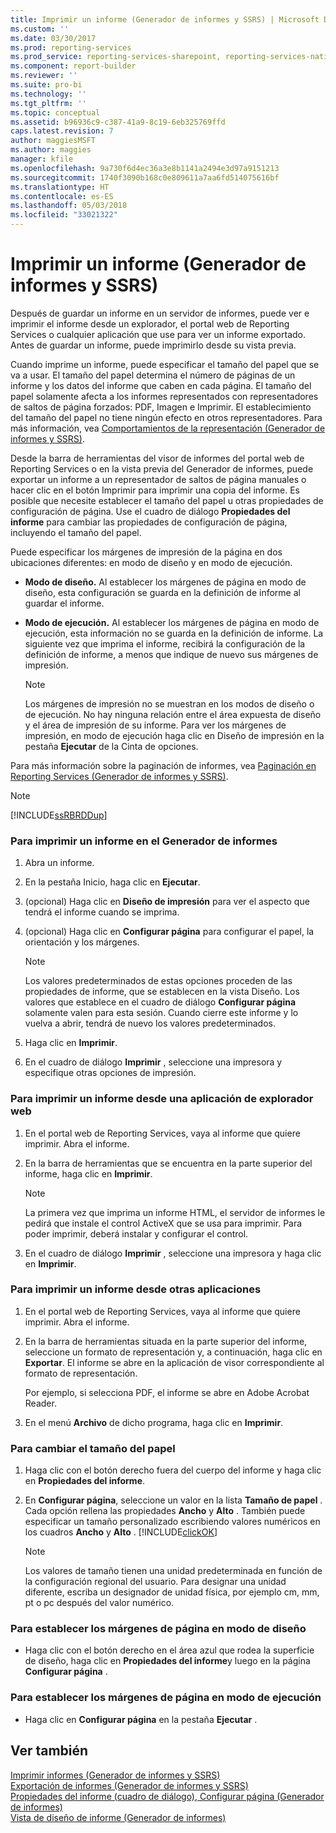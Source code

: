 ```yaml
---
title: Imprimir un informe (Generador de informes y SSRS) | Microsoft Docs
ms.custom: ''
ms.date: 03/30/2017
ms.prod: reporting-services
ms.prod_service: reporting-services-sharepoint, reporting-services-native
ms.component: report-builder
ms.reviewer: ''
ms.suite: pro-bi
ms.technology: ''
ms.tgt_pltfrm: ''
ms.topic: conceptual
ms.assetid: b96936c9-c387-41a9-8c19-6eb325769ffd
caps.latest.revision: 7
author: maggiesMSFT
ms.author: maggies
manager: kfile
ms.openlocfilehash: 9a730f6d4ec36a3e8b1141a2494e3d97a9151213
ms.sourcegitcommit: 1740f3090b168c0e809611a7aa6fd514075616bf
ms.translationtype: HT
ms.contentlocale: es-ES
ms.lasthandoff: 05/03/2018
ms.locfileid: "33021322"
---
```

# <a name="print-a-report-report-builder-and-ssrs"></a>Imprimir un informe (Generador de informes y SSRS)
  Después de guardar un informe en un servidor de informes, puede ver e imprimir el informe desde un explorador, el portal web de Reporting Services o cualquier aplicación que use para ver un informe exportado. Antes de guardar un informe, puede imprimirlo desde su vista previa.  
  
 Cuando imprime un informe, puede especificar el tamaño del papel que se va a usar. El tamaño del papel determina el número de páginas de un informe y los datos del informe que caben en cada página. El tamaño del papel solamente afecta a los informes representados con representadores de saltos de página forzados: PDF, Imagen e Imprimir. El establecimiento del tamaño del papel no tiene ningún efecto en otros representadores. Para más información, vea [Comportamientos de la representación &#40;Generador de informes y SSRS&#41;](../../reporting-services/report-design/rendering-behaviors-report-builder-and-ssrs.md).  
  
 Desde la barra de herramientas del visor de informes del portal web de Reporting Services o en la vista previa del Generador de informes, puede exportar un informe a un representador de saltos de página manuales o hacer clic en el botón Imprimir para imprimir una copia del informe. Es posible que necesite establecer el tamaño del papel u otras propiedades de configuración de página. Use el cuadro de diálogo **Propiedades del informe** para cambiar las propiedades de configuración de página, incluyendo el tamaño del papel.  
  
 Puede especificar los márgenes de impresión de la página en dos ubicaciones diferentes: en modo de diseño y en modo de ejecución.  
  
-   **Modo de diseño.** Al establecer los márgenes de página en modo de diseño, esta configuración se guarda en la definición de informe al guardar el informe.  
  
-   **Modo de ejecución.** Al establecer los márgenes de página en modo de ejecución, esta información no se guarda en la definición de informe. La siguiente vez que imprima el informe, recibirá la configuración de la definición de informe, a menos que indique de nuevo sus márgenes de impresión.  
  
    > [!NOTE]  
    >  Los márgenes de impresión no se muestran en los modos de diseño o de ejecución. No hay ninguna relación entre el área expuesta de diseño y el área de impresión de su informe. Para ver los márgenes de impresión, en modo de ejecución haga clic en Diseño de impresión en la pestaña **Ejecutar** de la Cinta de opciones.  
  
 Para más información sobre la paginación de informes, vea [Paginación en Reporting Services &#40;Generador de informes y SSRS&#41;](../../reporting-services/report-design/pagination-in-reporting-services-report-builder-and-ssrs.md).  
  
> [!NOTE]  
>  [!INCLUDE[ssRBRDDup](../../includes/ssrbrddup-md.md)]  
  
### <a name="to-print-a-report-in-report-builder"></a>Para imprimir un informe en el Generador de informes  
  
1.  Abra un informe.  
  
2.  En la pestaña Inicio, haga clic en **Ejecutar**.  
  
3.  (opcional) Haga clic en **Diseño de impresión** para ver el aspecto que tendrá el informe cuando se imprima.  
  
4.  (opcional) Haga clic en **Configurar página** para configurar el papel, la orientación y los márgenes.  
  
    > [!NOTE]  
    >  Los valores predeterminados de estas opciones proceden de las propiedades de informe, que se establecen en la vista Diseño. Los valores que establece en el cuadro de diálogo **Configurar página** solamente valen para esta sesión. Cuando cierre este informe y lo vuelva a abrir, tendrá de nuevo los valores predeterminados.  
  
5.  Haga clic en **Imprimir**.  
  
6.  En el cuadro de diálogo **Imprimir** , seleccione una impresora y especifique otras opciones de impresión.  
  
### <a name="to-print-a-report-from-a-web-browser-application"></a>Para imprimir un informe desde una aplicación de explorador web  
  
1.  En el portal web de Reporting Services, vaya al informe que quiere imprimir. Abra el informe.  
  
3.  En la barra de herramientas que se encuentra en la parte superior del informe, haga clic en **Imprimir**.  
  
    > [!NOTE]  
    >  La primera vez que imprima un informe HTML, el servidor de informes le pedirá que instale el control ActiveX que se usa para imprimir. Para poder imprimir, deberá instalar y configurar el control.  
  
4.  En el cuadro de diálogo **Imprimir** , seleccione una impresora y haga clic en **Imprimir**.  
  
### <a name="to-print-a-report-from-other-applications"></a>Para imprimir un informe desde otras aplicaciones  
  
1.  En el portal web de Reporting Services, vaya al informe que quiere imprimir. Abra el informe.  
  
2.  En la barra de herramientas situada en la parte superior del informe, seleccione un formato de representación y, a continuación, haga clic en **Exportar**. El informe se abre en la aplicación de visor correspondiente al formato de representación.  
  
     Por ejemplo, si selecciona PDF, el informe se abre en Adobe Acrobat Reader.  
  
3.  En el menú **Archivo** de dicho programa, haga clic en **Imprimir**.  
  
### <a name="to-change-paper-size"></a>Para cambiar el tamaño del papel  
  
1.  Haga clic con el botón derecho fuera del cuerpo del informe y haga clic en **Propiedades del informe**.  
  
2.  En **Configurar página**, seleccione un valor en la lista **Tamaño de papel** . Cada opción rellena las propiedades **Ancho** y **Alto** . También puede especificar un tamaño personalizado escribiendo valores numéricos en los cuadros **Ancho** y **Alto** . [!INCLUDE[clickOK](../../includes/clickok-md.md)]  
  
    > [!NOTE]  
    >  Los valores de tamaño tienen una unidad predeterminada en función de la configuración regional del usuario. Para designar una unidad diferente, escriba un designador de unidad física, por ejemplo cm, mm, pt o pc después del valor numérico.  
  
### <a name="to-set-page-margins-in-design-mode"></a>Para establecer los márgenes de página en modo de diseño  
  
-   Haga clic con el botón derecho en el área azul que rodea la superficie de diseño, haga clic en **Propiedades del informe**y luego en la página **Configurar página** .  
  
### <a name="to-set-page-margins-in-run-mode"></a>Para establecer los márgenes de página en modo de ejecución  
  
-   Haga clic en **Configurar página** en la pestaña **Ejecutar** .  
  
## <a name="see-also"></a>Ver también  
 [Imprimir informes &#40;Generador de informes y SSRS&#41;](../../reporting-services/report-builder/print-reports-report-builder-and-ssrs.md)   
 [Exportación de informes &#40;Generador de informes y SSRS&#41;](../../reporting-services/report-builder/export-reports-report-builder-and-ssrs.md)   
 [Propiedades del informe (cuadro de diálogo), Configurar página &#40;Generador de informes&#41;](http://msdn.microsoft.com/library/eb3b5d01-7b82-4808-a58b-9e096742f8c6)   
 [Vista de diseño de informe &#40;Generador de informes&#41;](../../reporting-services/report-builder/report-design-view-report-builder.md)  
  
  
